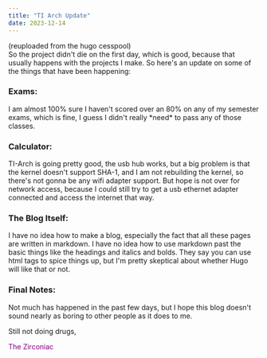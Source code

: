 ```yaml
---
title: "TI Arch Update"
date: 2023-12-14
---
```

(reuploaded from the hugo cesspool)
<br>
So the project didn't die on the first day, which is good,
because that usually happens with the projects I make.
So here's an update on some of the things that have been
happening:

<h3 id="heading">Exams:</h3>
I am almost 100% sure I haven't scored over an 80% on
any of my semester exams, which is fine, I guess I didn't
really *need* to pass any of those classes.

<h3 id="heading">Calculator:</h3>
TI-Arch is going pretty good, the usb hub works, but
a big problem is that the kernel doesn't support
SHA-1, and I am not rebuilding the kernel, so there's
not gonna be any wifi adapter support. But hope is
not over for network access, because I could still try
to get a usb ethernet adapter connected and access the
internet that way.

<h3 id="heading">The Blog Itself:</h3>
I have no idea how to make a blog, especially the fact
that all these pages are written in markdown. I have
no idea how to use markdown past the basic things
like the headings and italics and bolds. They say
you can use html tags to spice things up, but I'm
pretty skeptical about whether Hugo will like that
or not.

<h3 id="heading">Final Notes:</h3>
Not much has happened in the past few days, but I
hope this blog doesn't sound nearly as boring
to other people as it does to me.
&nbsp;  
&nbsp;  

Still not doing drugs,  
<p style="color: purple">The Zirconiac</p>

